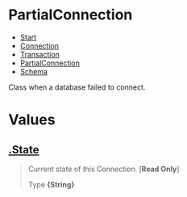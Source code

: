 
# PartialConnection

* [Start](https://github.com/QSmally/QDB/blob/v4/Documentation/Index.md)
* [Connection](https://github.com/QSmally/QDB/blob/v4/Documentation/Connection.md)
* [Transaction](https://github.com/QSmally/QDB/blob/v4/Documentation/Transaction.md)
* [PartialConnection](https://github.com/QSmally/QDB/blob/v4/Documentation/PartialConnection.md)
* [Schema](https://github.com/QSmally/QDB/blob/v4/Documentation/Schema.md)

Class when a database failed to connect.



# Values
## [.State](https://github.com/QSmally/QDB/blob/v4/lib/Connections/PartialConnection.js#L11)
> Current state of this Connection. [**Read Only**]
>
> Type **{String}**
